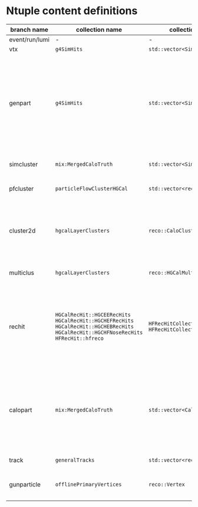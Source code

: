 # Ntuple content definitions

| branch name | collection name | collection type | definition  |
| ------------- | ------------- | ----- | ----- |
| event/run/lumi | - | - | general event info |
| vtx | `g4SimHits` | `std::vector<SimVertex>` | primary vertex position |
| genpart | `g4SimHits` | `std::vector<SimTrack>` | truth level tracks/particles and information related to their extrapolation towards HGCAL. In particular `reachedEE==2` indicates that the particles reached HGCAL while `reachedEE==1` is for barrel calorimeter and `reachedEE==0` is for the other cases |
| simcluster | `mix:MergedCaloTruth` | `std::vector<SimCluster>` | Geant particle and its associated hits (DetIds) in the HGCal |
| pfcluster | `particleFlowClusterHGCal` | `std::vector<reco::PFCluster>` | mapping of the SimCluster DetIds to the reconstructed hits |
| cluster2d | `hgcalLayerClusters` | `reco::CaloClusterCollection` | reconstructed layer (2D) clusters - those that are associated to a multicluster have `cluster2d_multicluster >= 0`, which is the index of the `multiclus` in the ntuple |
| multiclus | `hgcalLayerClusters` | `reco::HGCalMultiCluster` | reconstructed multi-cluster (3D) built from layer clusters |
| rechit | `HGCalRecHit::HGCEERecHits` <br> `HGCalRecHit::HGCHEFRecHits` <br> `HGCalRecHit::HGCHEBRecHits`  <br> `HGCalRecHit::HGCHFNoseRecHits`  <br> `HFRecHit::hfreco` | `HFRecHitCollection`  <br> `HFRecHitCollection` | all reconstructed calorimeter hits - those that are associated to layer clusters have `rechit_cluster2d >= 0`, which is the index of the `cluster2d` in the ntuple. HFNose and HF rechit are not associated to layer clusters. |
| calopart | `mix:MergedCaloTruth` | `std::vector<CaloParticle>` | Every CaloParticle is linked to the first stable particle originating from the cascade of particles that left hits in the calorimeters. This stable particle is not included as a SimCluster (unless it itself left hits in the calorimeters). |
| track | `generalTracks` | `std::vector<reco::Track>` | tracks passing highPurity selection |
| gunparticle | `offlinePrimaryVertices` | `reco::Vertex` | `id`, `energy`, `pt`, `eta` and `phi` of gun particles associated to their corresponding vertex |
